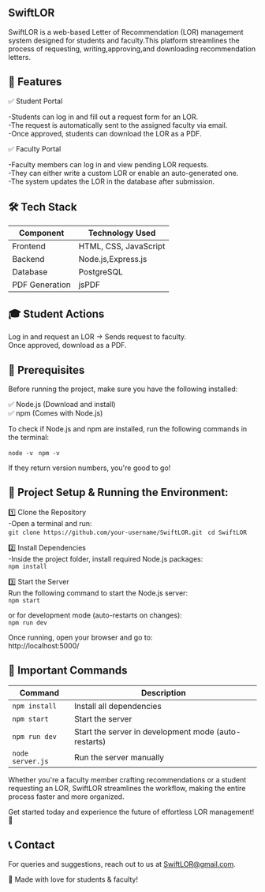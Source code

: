 ## SwiftLOR<br>
SwiftLOR is a web-based Letter of Recommendation (LOR) management system designed for students and faculty.This platform streamlines the process of requesting, writing,approving,and downloading recommendation letters.

## 📌 Features

✅ Student Portal

-Students can log in and fill out a request form for an LOR.<br>
-The request is automatically sent to the assigned faculty via email.<br>
-Once approved, students can download the LOR as a PDF.

✅ Faculty Portal

-Faculty members can log in and view pending LOR requests.<br>
-They can either write a custom LOR or enable an auto-generated one.<br>
-The system updates the LOR in the database after submission.


## 🛠️ Tech Stack

|  Component	  |  Technology Used          |
|---------------|---------------------------|
|   Frontend    | HTML, CSS, JavaScript     |
|  Backend	    | Node.js,Express.js        |
|  Database	    | PostgreSQL                |
| PDF Generation| jsPDF                     |


## 🎓 Student Actions
Log in and request an LOR → Sends request to faculty.<br>
Once approved, download as a PDF.

## 🚀 Prerequisites

Before running the project, make sure you have the following installed:

✅ Node.js (Download and install)  
✅ npm (Comes with Node.js)

To check if Node.js and npm are installed, run the following commands in the terminal:  
  
`node -v ` 
`npm -v ` 

If they return version numbers, you're good to go!  

## 📂 Project Setup & Running the Environment:  

1️⃣ Clone the Repository  
-Open a terminal and run:  
`git clone https://github.com/your-username/SwiftLOR.git ` 
`cd SwiftLOR`  

2️⃣ Install Dependencies  
-Inside the project folder, install required Node.js packages:  
`npm install` 

3️⃣ Start the Server  
Run the following command to start the Node.js server:  
`npm start`  

or for development mode (auto-restarts on changes):  
`npm run dev`  

Once running, open your browser and go to:  
http://localhost:5000/  


## 📜 Important Commands

| Command          | Description                                  |
|-----------------|----------------------------------------------|
| `npm install`   | Install all dependencies                   |
| `npm start`     | Start the server                           |
| `npm run dev`   | Start the server in development mode (auto-restarts) |
| `node server.js` | Run the server manually                   |


Whether you're a faculty member crafting recommendations or a student requesting an LOR, SwiftLOR streamlines the workflow, making the entire process faster and more organized.

Get started today and experience the future of effortless LOR management! 🚀

## 📞 Contact
For queries and suggestions, reach out to us at SwiftLOR@gmail.com.

💙 Made with love for students & faculty! 
